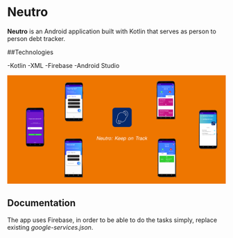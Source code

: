# Neutro

**Neutro** is an Android application built with Kotlin that serves as person to person debt tracker.

##Technologies

-Kotlin
-XML
-Firebase
-Android Studio

![Image of Thumbnail](https://github.com/FatiGurqiti/Neutro/blob/master/images/Neutro.png)

## Documentation

The app uses Firebase, in order to be able to do the tasks simply, replace existing _google-services.json_.

